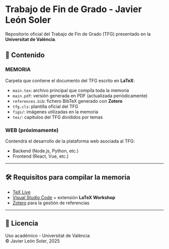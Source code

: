 # Trabajo de Fin de Grado - Javier León Soler

Repositorio oficial del Trabajo de Fin de Grado (TFG) presentado en la **Universitat de València**.

## 📘 Contenido

### MEMORIA

Carpeta que contiene el documento del TFG escrito en **LaTeX**:

- `main.tex`: archivo principal que compila toda la memoria
- `main.pdf`: versión generada en PDF (actualizada periódicamente)
- `references.bib`: fichero BibTeX generado con **Zotero**
- `tfg.cls`: plantilla oficial del TFG
- `figs/`: imágenes utilizadas en la memoria
- `tex/`: capítulos del TFG divididos por temas

### WEB (próximamente)

Contendrá el desarrollo de la plataforma web asociada al TFG:

- Backend (Node.js, Python, etc.)
- Frontend (React, Vue, etc.)

---

## 🛠️ Requisitos para compilar la memoria

- [TeX Live](https://www.tug.org/texlive/)
- [Visual Studio Code](https://code.visualstudio.com/) + extensión **LaTeX Workshop**
- [Zotero](https://www.zotero.org/) para la gestión de referencias

---

## 📄 Licencia

Uso académico - Universitat de València  
© Javier León Soler, 2025
